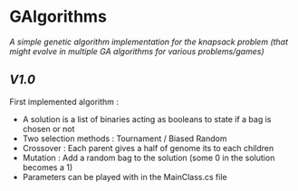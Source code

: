 ﻿# GAlgorithms
*A simple genetic algorithm implementation for the knapsack problem (that might evolve in multiple GA algorithms for various problems/games)*

## *V1.0*
First implemented algorithm :
- A solution is a list of binaries acting as booleans to state if a bag is chosen or not
- Two selection methods : Tournament / Biased Random
- Crossover : Each parent gives a half of genome its to each children
- Mutation : Add a random bag to the solution (some 0 in the solution becomes a 1)
- Parameters can be played with in the MainClass.cs file